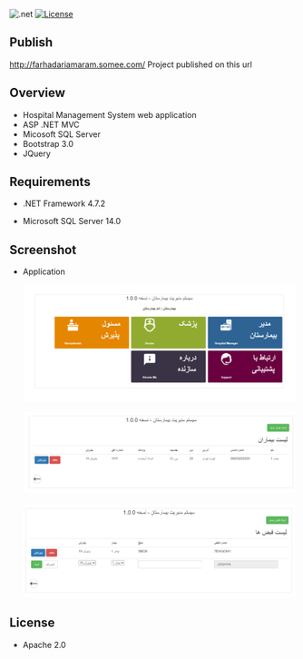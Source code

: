 ![.net](https://img.shields.io/badge/.NETFramework-4.7.2-blue.svg)
[![License](https://img.shields.io/badge/License-Apache%202.0-orange.svg)](https://opensource.org/licenses/Apache-2.0)

## Publish
http://farhadariamaram.somee.com/
Project published on this url

## Overview
- Hospital Management System web application
- ASP .NET MVC
- Micosoft SQL Server
- Bootstrap 3.0
- JQuery

## Requirements

- .NET Framework 4.7.2

- Microsoft SQL Server 14.0

## Screenshot
- Application
  
  ![application.png](images/application.png)
  
  ![application.png](images/app2.png)
  
  ![application.png](images/app3.png)

## License

- Apache 2.0



